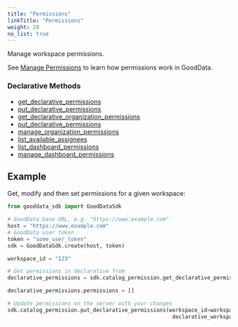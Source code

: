 ```yaml
---
title: "Permissions"
linkTitle: "Permissions"
weight: 20
no_list: true
---
```


Manage workspace permissions.

See [Manage Permissions](https://www.gooddata.com/developers/cloud-native/doc/cloud/manage-deployment/manage-permissions/) to learn how permissions work in GoodData.

### Declarative Methods

* [get_declarative_permissions](./get_declarative_permissions/)
* [put_declarative_permissions](./put_declarative_permissions/)
* [get_declarative_organization_permissions](./get_declarative_organization_permissions/)
* [put_declarative_permissions](./put_declarative_organization_permissions/)
* [manage_organization_permissions](./manage_organization_permissions/)
* [list_available_assignees](./list_available_assignees/)
* [list_dashboard_permissions](./list_dashboard_permissions/)
* [manage_dashboard_permissions](./manage_dashboard_permissions/)

## Example

Get, modify and then set permissions for a given workspace:

```python
from gooddata_sdk import GoodDataSdk

# GoodData base URL, e.g. "https://www.example.com"
host = "https://www.example.com"
# GoodData user token
token = "some_user_token"
sdk = GoodDataSdk.create(host, token)

workspace_id = "123"

# Get permissions in declarative from
declarative_permissions = sdk.catalog_permission.get_declarative_permissions(workspace_id=workspace_id)

declarative_permissions.permissions = []

# Update permissions on the server with your changes
sdk.catalog_permission.put_declarative_permissions(workspace_id=workspace_id,
                                                    declarative_workspace_permissions=declarative_permissions)
```
